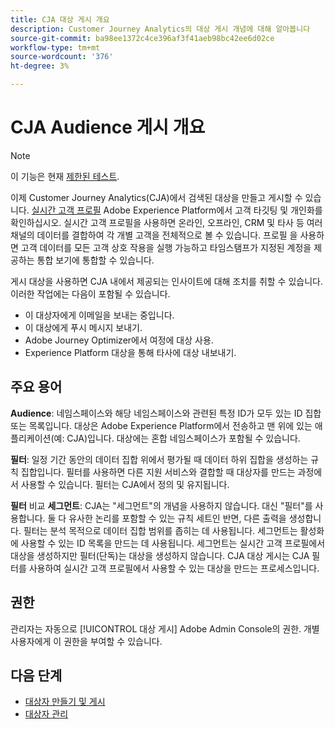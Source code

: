 ```yaml
---
title: CJA 대상 게시 개요
description: Customer Journey Analytics의 대상 게시 개념에 대해 알아봅니다
source-git-commit: ba98ee1372c4ce396af3f41aeb98bc42ee6d02ce
workflow-type: tm+mt
source-wordcount: '376'
ht-degree: 3%

---
```



# CJA Audience 게시 개요

>[!NOTE]
>
>이 기능은 현재 [제한된 테스트](/help/release-notes/releases.md).

이제 Customer Journey Analytics(CJA)에서 검색된 대상을 만들고 게시할 수 있습니다. [실시간 고객 프로필](https://experienceleague.adobe.com/docs/experience-platform/profile/home.html?lang=kr) Adobe Experience Platform에서 고객 타깃팅 및 개인화를 확인하십시오. 실시간 고객 프로필을 사용하면 온라인, 오프라인, CRM 및 타사 등 여러 채널의 데이터를 결합하여 각 개별 고객을 전체적으로 볼 수 있습니다. 프로필 을 사용하면 고객 데이터를 모든 고객 상호 작용을 실행 가능하고 타임스탬프가 지정된 계정을 제공하는 통합 보기에 통합할 수 있습니다.

게시 대상을 사용하면 CJA 내에서 제공되는 인사이트에 대해 조치를 취할 수 있습니다. 이러한 작업에는 다음이 포함될 수 있습니다.

* 이 대상자에게 이메일을 보내는 중입니다.
* 이 대상에게 푸시 메시지 보내기.
* Adobe Journey Optimizer에서 여정에 대상 사용.
* Experience Platform 대상을 통해 타사에 대상 내보내기.

## 주요 용어

**Audience**: 네임스페이스와 해당 네임스페이스와 관련된 특정 ID가 모두 있는 ID 집합 또는 목록입니다. 대상은 Adobe Experience Platform에서 전송하고 맨 위에 있는 애플리케이션(예: CJA)입니다. 대상에는 혼합 네임스페이스가 포함될 수 있습니다.

**필터**: 일정 기간 동안의 데이터 집합 위에서 평가될 때 데이터 하위 집합을 생성하는 규칙 집합입니다. 필터를 사용하면 다른 지원 서비스와 결합할 때 대상자를 만드는 과정에서 사용할 수 있습니다. 필터는 CJA에서 정의 및 유지됩니다.

**필터** 비교 **세그먼트**: CJA는 &quot;세그먼트&quot;의 개념을 사용하지 않습니다. 대신 &quot;필터&quot;를 사용합니다. 둘 다 유사한 논리를 포함할 수 있는 규칙 세트인 반면, 다른 출력을 생성합니다. 필터는 분석 목적으로 데이터 집합 범위를 좁히는 데 사용됩니다. 세그먼트는 활성화에 사용할 수 있는 ID 목록을 만드는 데 사용됩니다. 세그먼트는 실시간 고객 프로필에서 대상을 생성하지만 필터(단독)는 대상을 생성하지 않습니다. CJA 대상 게시는 CJA 필터를 사용하여 실시간 고객 프로필에서 사용할 수 있는 대상을 만드는 프로세스입니다.

## 권한

관리자는 자동으로 [!UICONTROL 대상 게시] Adobe Admin Console의 권한. 개별 사용자에게 이 권한을 부여할 수 있습니다.

## 다음 단계

* [대상자 만들기 및 게시](/help/components/audiences/publish.md)
* [대상자 관리](/help/components/audiences/manage.md)


